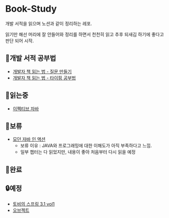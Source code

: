 # Book-Study

개발 서적을 읽으며 노션과 같이 정리하는 레포.

읽기만 해선 머리에 잘 안들어와 정리를 하면서 천천히 읽고 추후 되새김 하기에 좋다고 판단 되어 시작.

## 📢개발 서적 공부법

- [개발자 책 읽는 법 - 질문 만들기](https://www.codesoom.com/how-to-read)
- [개발자 책 읽는 법 - 타이핑 공부법](https://www.codesoom.com/how-to-read-with-typing)

## 📖읽는중

- [이펙티브 자바](https://github.com/kawkmin/Book-Study/tree/main/%EC%9D%B4%ED%8E%99%ED%8B%B0%EB%B8%8C%20%EC%9E%90%EB%B0%94)

## 🚧보류

- [모던 자바 인 액션](https://github.com/kawkmin/Book-Study/tree/main/%EB%AA%A8%EB%8D%98%20%EC%9E%90%EB%B0%94%20%EC%9D%B8%EC%95%A1%EC%85%98)
    - 보류 이유 : JAVA와 프로그래밍에 대한 이해도가 아직 부족하다고 느낌.
    - 일부 챕터는 다 읽었지만, 내용이 좋아 처음부터 다시 읽을 예정

## 📕완료

## 🔒예정

- [토비의 스프링 3.1 vol1](https://github.com/kawkmin/Book-Study/tree/main/%ED%86%A0%EB%B9%84%EC%9D%98%20%EC%8A%A4%ED%94%84%EB%A7%81%203.1%20vol1)
- [오브젝트](https://github.com/kawkmin/Book-Study/tree/main/%EC%98%A4%EB%B8%8C%EC%A0%9D%ED%8A%B8)
